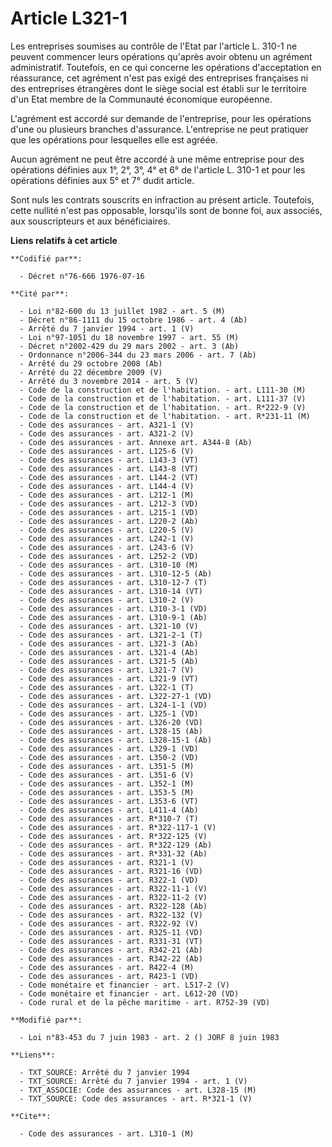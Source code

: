 # Article L321-1

Les entreprises soumises au contrôle de l'Etat par l'article L. 310-1 ne peuvent commencer leurs opérations qu'après avoir
obtenu un agrément administratif. Toutefois, en ce qui concerne les opérations d'acceptation en réassurance, cet agrément
n'est pas exigé des entreprises françaises ni des entreprises étrangères dont le siège social est établi sur le territoire
d'un Etat membre de la Communauté économique européenne.

L'agrément est accordé sur demande de l'entreprise, pour les opérations d'une ou plusieurs branches d'assurance. L'entreprise
ne peut pratiquer que les opérations pour lesquelles elle est agréée.

Aucun agrément ne peut être accordé à une même entreprise pour des opérations définies aux 1°, 2°, 3°, 4° et 6° de l'article
L. 310-1 et pour les opérations définies aux 5° et 7° dudit article.

Sont nuls les contrats souscrits en infraction au présent article. Toutefois, cette nullité n'est pas opposable, lorsqu'ils
sont de bonne foi, aux associés, aux souscripteurs et aux bénéficiaires.

**Liens relatifs à cet article**

	**Codifié par**:

	  - Décret n°76-666 1976-07-16

	**Cité par**:

	  - Loi n°82-600 du 13 juillet 1982 - art. 5 (M)
	  - Décret n°86-1111 du 15 octobre 1986 - art. 4 (Ab)
	  - Arrêté du 7 janvier 1994 - art. 1 (V)
	  - Loi n°97-1051 du 18 novembre 1997 - art. 55 (M)
	  - Décret n°2002-429 du 29 mars 2002 - art. 3 (Ab)
	  - Ordonnance n°2006-344 du 23 mars 2006 - art. 7 (Ab)
	  - Arrêté du 29 octobre 2008 (Ab)
	  - Arrêté du 22 décembre 2009 (V)
	  - Arrêté du 3 novembre 2014 - art. 5 (V)
	  - Code de la construction et de l'habitation. - art. L111-30 (M)
	  - Code de la construction et de l'habitation. - art. L111-37 (V)
	  - Code de la construction et de l'habitation. - art. R*222-9 (V)
	  - Code de la construction et de l'habitation. - art. R*231-11 (M)
	  - Code des assurances - art. A321-1 (V)
	  - Code des assurances - art. A321-2 (V)
	  - Code des assurances - art. Annexe art. A344-8 (Ab)
	  - Code des assurances - art. L125-6 (V)
	  - Code des assurances - art. L143-3 (VT)
	  - Code des assurances - art. L143-8 (VT)
	  - Code des assurances - art. L144-2 (VT)
	  - Code des assurances - art. L144-4 (V)
	  - Code des assurances - art. L212-1 (M)
	  - Code des assurances - art. L212-3 (VD)
	  - Code des assurances - art. L215-1 (VD)
	  - Code des assurances - art. L220-2 (Ab)
	  - Code des assurances - art. L220-5 (V)
	  - Code des assurances - art. L242-1 (V)
	  - Code des assurances - art. L243-6 (V)
	  - Code des assurances - art. L252-2 (VD)
	  - Code des assurances - art. L310-10 (M)
	  - Code des assurances - art. L310-12-5 (Ab)
	  - Code des assurances - art. L310-12-7 (T)
	  - Code des assurances - art. L310-14 (VT)
	  - Code des assurances - art. L310-2 (V)
	  - Code des assurances - art. L310-3-1 (VD)
	  - Code des assurances - art. L310-9-1 (Ab)
	  - Code des assurances - art. L321-10 (V)
	  - Code des assurances - art. L321-2-1 (T)
	  - Code des assurances - art. L321-3 (Ab)
	  - Code des assurances - art. L321-4 (Ab)
	  - Code des assurances - art. L321-5 (Ab)
	  - Code des assurances - art. L321-7 (V)
	  - Code des assurances - art. L321-9 (VT)
	  - Code des assurances - art. L322-1 (T)
	  - Code des assurances - art. L322-27-1 (VD)
	  - Code des assurances - art. L324-1-1 (VD)
	  - Code des assurances - art. L325-1 (VD)
	  - Code des assurances - art. L326-20 (VD)
	  - Code des assurances - art. L328-15 (Ab)
	  - Code des assurances - art. L328-15-1 (Ab)
	  - Code des assurances - art. L329-1 (VD)
	  - Code des assurances - art. L350-2 (VD)
	  - Code des assurances - art. L351-5 (M)
	  - Code des assurances - art. L351-6 (V)
	  - Code des assurances - art. L352-1 (M)
	  - Code des assurances - art. L353-5 (M)
	  - Code des assurances - art. L353-6 (VT)
	  - Code des assurances - art. L411-4 (Ab)
	  - Code des assurances - art. R*310-7 (T)
	  - Code des assurances - art. R*322-117-1 (V)
	  - Code des assurances - art. R*322-125 (V)
	  - Code des assurances - art. R*322-129 (Ab)
	  - Code des assurances - art. R*331-32 (Ab)
	  - Code des assurances - art. R321-1 (V)
	  - Code des assurances - art. R321-16 (VD)
	  - Code des assurances - art. R322-1 (VD)
	  - Code des assurances - art. R322-11-1 (V)
	  - Code des assurances - art. R322-11-2 (V)
	  - Code des assurances - art. R322-128 (Ab)
	  - Code des assurances - art. R322-132 (V)
	  - Code des assurances - art. R322-92 (V)
	  - Code des assurances - art. R325-11 (VD)
	  - Code des assurances - art. R331-31 (VT)
	  - Code des assurances - art. R342-21 (Ab)
	  - Code des assurances - art. R342-22 (Ab)
	  - Code des assurances - art. R422-4 (M)
	  - Code des assurances - art. R423-1 (VD)
	  - Code monétaire et financier - art. L517-2 (V)
	  - Code monétaire et financier - art. L612-20 (VD)
	  - Code rural et de la pêche maritime - art. R752-39 (VD)

	**Modifié par**:

	  - Loi n°83-453 du 7 juin 1983 - art. 2 () JORF 8 juin 1983

	**Liens**:

	  - TXT_SOURCE: Arrêté du 7 janvier 1994
	  - TXT_SOURCE: Arrêté du 7 janvier 1994 - art. 1 (V)
	  - TXT_ASSOCIE: Code des assurances - art. L328-15 (M)
	  - TXT_SOURCE: Code des assurances - art. R*321-1 (V)

	**Cite**:

	  - Code des assurances - art. L310-1 (M)
